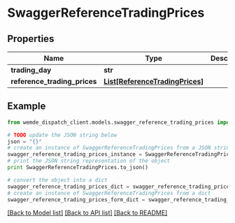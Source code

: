 # SwaggerReferenceTradingPrices


## Properties

Name | Type | Description | Notes
------------ | ------------- | ------------- | -------------
**trading_day** | **str** |  | [optional] 
**reference_trading_prices** | [**List[ReferenceTradingPrices]**](ReferenceTradingPrices.md) |  | [optional] 

## Example

```python
from wemde_dispatch_client.models.swagger_reference_trading_prices import SwaggerReferenceTradingPrices

# TODO update the JSON string below
json = "{}"
# create an instance of SwaggerReferenceTradingPrices from a JSON string
swagger_reference_trading_prices_instance = SwaggerReferenceTradingPrices.from_json(json)
# print the JSON string representation of the object
print SwaggerReferenceTradingPrices.to_json()

# convert the object into a dict
swagger_reference_trading_prices_dict = swagger_reference_trading_prices_instance.to_dict()
# create an instance of SwaggerReferenceTradingPrices from a dict
swagger_reference_trading_prices_form_dict = swagger_reference_trading_prices.from_dict(swagger_reference_trading_prices_dict)
```
[[Back to Model list]](../README.md#documentation-for-models) [[Back to API list]](../README.md#documentation-for-api-endpoints) [[Back to README]](../README.md)


